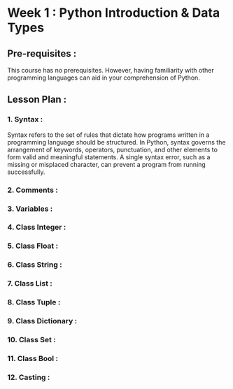 # Week 1 : Python Introduction & Data Types

## Pre-requisites :

This course has no prerequisites. However, having familiarity with other programming languages can aid in your comprehension of Python.
## Lesson Plan :
### 1.	Syntax :
Syntax refers to the set of rules that dictate how programs written in a programming language should be structured. In Python, syntax governs the arrangement of keywords, operators, punctuation, and other elements to form valid and meaningful statements. A single syntax error, such as a missing or misplaced character, can prevent a program from running successfully.

### 2.	Comments :

### 3.	Variables :

### 4.	Class Integer :

### 5.	Class Float :

### 6.	Class String :

### 7.	Class List :

### 8.	Class Tuple :

### 9.	Class Dictionary :

### 10.	Class Set :

### 11.	Class Bool :

### 12.	Casting :
